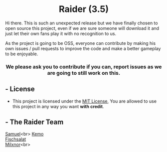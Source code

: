 <p align="center">
<h1 align="center">Raider (3.5)</h1>

Hi there.
This is such an unexpected release but we have finally chosen to open source this project, even if we are sure someone will download it and just let their own fans play it with no recognition to us.

As the project is going to be OSS, everyone can contribute by making his own issues / pull requests to improve the code and make a better gameplay to be enjoyable.


<h3 align="center">We please ask you to contribute if you can, report issues as we are going to still work on this.</h3>


## - License

- This project is licensed under the [MIT License](/LICENSE), You are allowed to use this project in any way you want **with credit**.

## - The Raider Team
[Samuel](https://twitter.com/samuelsiv__)<br>
[Kemo](https://twitter.com/kem0x)<br>
[Fischsalat](https://twitter.com/FischsaIat)<br>
[Milxnor](https://twitter.com/Milxnor_)<br>

